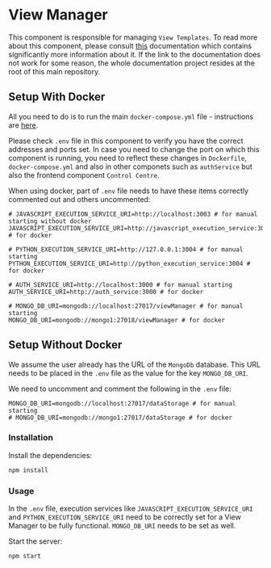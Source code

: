 # View Manager

This component is responsible for managing `View Templates`. To read more about this component, please consult [this](https://marekstef.github.io/storage-system-documentation/docs/main-system/view-manager/introduction) documentation which contains significantly more information about it. If the link to the documentation does not work for some reason, the whole documentation project resides at the root of this main repository.

## Setup With Docker

All you need to do is to run the main `docker-compose.yml` file - instructions are [here](../../).

Please check `.env` file in this component to verify you have the correct addresses and ports set. In case you need to change the port on which this component is running, you need to reflect these changes in `Dockerfile`, `docker-compose.yml` and also in other componets such as `authService` but also the frontend component `Control Centre`.

When using docker, part of `.env` file needs to have these items correctly commented out and others uncommented:

```
# JAVASCRIPT_EXECUTION_SERVICE_URI=http://localhost:3003 # for manual starting without docker
JAVASCRIPT_EXECUTION_SERVICE_URI=http://javascript_execution_service:3003 # for docker

# PYTHON_EXECUTION_SERVICE_URI=http://127.0.0.1:3004 # for manual starting
PYTHON_EXECUTION_SERVICE_URI=http://python_execution_service:3004 # for docker

# AUTH_SERVICE_URI=http://localhost:3000 # for manual starting
AUTH_SERVICE_URI=http://auth_service:3000 # for docker

# MONGO_DB_URI=mongodb://localhost:27017/viewManager # for manual starting
MONGO_DB_URI=mongodb://mongo1:27018/viewManager # for docker
```

## Setup Without Docker

We assume the user already has the URL of the `MongoDb` database. This URL needs to be placed in the `.env` file as the value for the key `MONGO_DB_URI`.

We need to uncomment and comment the following in the `.env` file:

```env
MONGO_DB_URI=mongodb://localhost:27017/dataStorage # for manual starting
# MONGO_DB_URI=mongodb://mongo1:27017/dataStorage # for docker
```

### Installation

Install the dependencies:

```bash
npm install
```

### Usage

In the `.env` file, execution services like `JAVASCRIPT_EXECUTION_SERVICE_URI` and `PYTHON_EXECUTION_SERVICE_URI` need to be correctly set for a View Manager to be fully functional. `MONGO_DB_URI` needs to be set as well.

Start the server:

```bash
npm start
```

